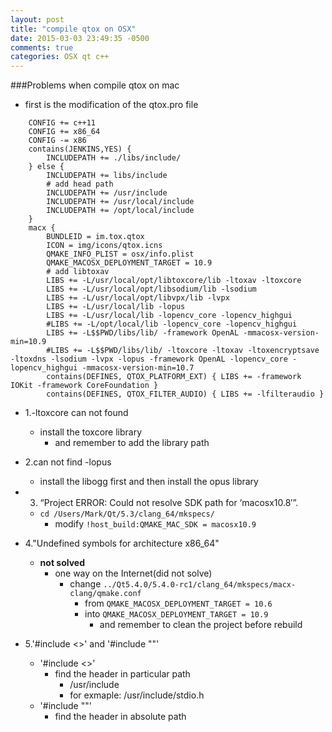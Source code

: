 ```yaml
---
layout: post
title: "compile qtox on OSX"
date: 2015-03-03 23:49:35 -0500
comments: true
categories: OSX qt c++
---
```


###Problems when compile qtox on mac
- first is the modification of the qtox.pro file
```
	CONFIG += c++11
	CONFIG += x86_64
	CONFIG -= x86
	contains(JENKINS,YES) {
		INCLUDEPATH += ./libs/include/
	} else {
		INCLUDEPATH += libs/include
	    # add head path
	    INCLUDEPATH += /usr/include
	    INCLUDEPATH += /usr/local/include
	    INCLUDEPATH += /opt/local/include
	}
	macx {
        BUNDLEID = im.tox.qtox
        ICON = img/icons/qtox.icns
        QMAKE_INFO_PLIST = osx/info.plist
        QMAKE_MACOSX_DEPLOYMENT_TARGET = 10.9
        # add libtoxav
        LIBS += -L/usr/local/opt/libtoxcore/lib -ltoxav -ltoxcore
        LIBS += -L/usr/local/opt/libsodium/lib -lsodium
        LIBS += -L/usr/local/opt/libvpx/lib -lvpx
        LIBS += -L/usr/local/lib -lopus
        LIBS += -L/usr/local/lib -lopencv_core -lopencv_highgui
        #LIBS += -L/opt/local/lib -lopencv_core -lopencv_highgui
        LIBS += -L$$PWD/libs/lib/ -framework OpenAL -mmacosx-version-min=10.9
        #LIBS += -L$$PWD/libs/lib/ -ltoxcore -ltoxav -ltoxencryptsave -ltoxdns -lsodium -lvpx -lopus -framework OpenAL -lopencv_core -lopencv_highgui -mmacosx-version-min=10.7
        contains(DEFINES, QTOX_PLATFORM_EXT) { LIBS += -framework IOKit -framework CoreFoundation }
        contains(DEFINES, QTOX_FILTER_AUDIO) { LIBS += -lfilteraudio }
```

<!--more-->
- 1.-ltoxcore can not found
	- install the toxcore library 
		- and remember to add the library path

- 2.can not find -lopus
	- install the libogg first and then install the opus library

- 3. “Project ERROR: Could not resolve SDK path for ‘macosx10.8′”.
	- `cd /Users/Mark/Qt/5.3/clang_64/mkspecs/`
		- modify `!host_build:QMAKE_MAC_SDK = macosx10.9`

- 4."Undefined symbols for architecture x86_64"
	- **not solved**
		- one way on the Internet(did not solve)
			- change `../Qt5.4.0/5.4.0-rc1/clang_64/mkspecs/macx-clang/qmake.conf`
				- from `QMAKE_MACOSX_DEPLOYMENT_TARGET = 10.6`
				- into `QMAKE_MACOSX_DEPLOYMENT_TARGET = 10.9`
					- and remember to clean the project before rebuild

- 5.'#include <>' and '#include ""'
	- '#include <>'
		- find the header in particular path
			- /usr/include
			- for exmaple: /usr/include/stdio.h
	- '#include ""'
		- find the header in absolute path



